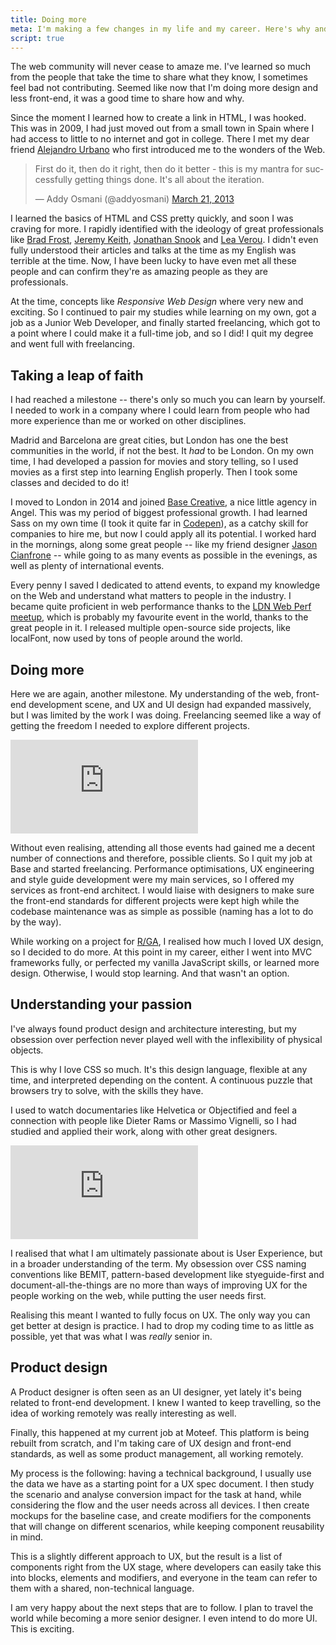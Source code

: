 ```yaml
---
title: Doing more
meta: I'm making a few changes in my life and my career. Here's why and how.
script: true
---
```


The web community will never cease to amaze me. I've learned so much from the people that take the time to share what they know, I sometimes feel bad not contributing. Seemed like now that I'm doing more design and less front-end, it was a good time to share how and why.

Since the moment I learned how to create a link in HTML, I was hooked. This was in 2009, I had just moved out from a small town in Spain where I had access to little to no internet and got in college. There I met my dear friend [Alejandro Urbano](https://urbanoalvarez.es) who first introduced me to the wonders of the Web.


<div class="u-expand">
<blockquote class="twitter-tweet tw-align-center" data-lang="en"><p lang="en" dir="ltr">First do it, then do it right, then do it better - this is my mantra for successfully getting things done. It&#39;s all about the iteration.</p>&mdash; Addy Osmani (@addyosmani) <a href="https://twitter.com/addyosmani/status/314785735171518464">March 21, 2013</a></blockquote>
<script async src="//platform.twitter.com/widgets.js" charset="utf-8"></script>
</div>


I learned the basics of HTML and CSS pretty quickly, and soon I was craving for more. I rapidly identified with the ideology of great professionals like [Brad Frost](http://bradfrost.com), [Jeremy Keith](https://adactio.com), [Jonathan Snook](https://snook.ca) and [Lea Verou](http://lea.verou.me). I didn't even fully understood their articles and talks at the time as my English was terrible at the time.
Now, I have been lucky to have even met all these people and can confirm they're as amazing people as they are professionals.

At the time, concepts like _Responsive Web Design_ where very new and exciting. So I continued to pair my studies while learning on my own, got a job as a Junior Web Developer, and finally started freelancing, which got to a point where I could make it a full-time job, and so I did! I quit my degree and went full with freelancing.

## Taking a leap of faith
I had reached a milestone -- there's only so much you can learn by yourself. I needed to work in a company where I could learn from people who had more experience than me or worked on other disciplines. 

Madrid and Barcelona are great cities, but London has one the best communities in the world, if not the best. It _had_ to be London. On my own time, I had developed a passion for movies and story telling, so I used movies as a first step into learning English properly. Then I took some classes and decided to do it!

I moved to London in 2014 and joined [Base Creative](https://www.basecreative.co.uk), a nice little agency in Angel. This was my period of biggest professional growth. I had learned Sass on my own time (I took it quite far in [Codepen](http://codepen.io/jaicab/)), as a catchy skill for companies to hire me, but now I could apply all its potential. I worked hard in the mornings, along some great people -- like my friend designer [Jason Cianfrone](http://jcianfrone.com) -- while going to as many events as possible in the evenings, as well as plenty of international events. 

Every penny I saved I dedicated to attend events, to expand my knowledge on the Web and understand what matters to people in the industry. I became quite proficient in web performance thanks to the [LDN Web Perf meetup](https://ldnwebperf.org), which is probably my favourite event in the world, thanks to the great people in it. I released multiple open-source side projects, like localFont, now used by tons of people around the world.

## Doing more
Here we are again, another milestone. My understanding of the web, front-end development scene, and UX and UI design had expanded massively, but I was limited by the work I was doing. Freelancing seemed like a way of getting the freedom I needed to explore different projects.

<div class="c-embed u-expand">
<iframe src="https://www.youtube.com/embed/9p1qSL9_nnI" frameborder="0" allowfullscreen></iframe>
</div>

Without even realising, attending all those events had gained me a decent number of connections and therefore, possible clients. So I quit my job at Base and started freelancing. Performance optimisations, UX engineering and style guide development were my main services, so I offered my services as front-end architect. I would liaise with designers to make sure the front-end standards for different projects were kept high while the codebase maintenance was as simple as possible (naming has a lot to do by the way).

While working on a project for [R/GA](https://www.rga.com), I realised how much I loved UX design, so I decided to do more. At this point in my career, either I went into MVC frameworks fully, or perfected my vanilla JavaScript skills, or learned more design. Otherwise, I would stop learning. And that wasn't an option.

## Understanding your passion
I've always found product design and architecture interesting, but my obsession over perfection never played well with the inflexibility of physical objects.

This is why I love CSS so much. It's this design language, flexible at any time, and interpreted depending on the content. A continuous puzzle that browsers try to solve, with the skills they have.

I used to watch documentaries like Helvetica or Objectified and feel a connection with people like Dieter Rams or Massimo Vignelli, so I had studied and applied their work, along with other great designers. 

<div class="c-embed u-expand">
<iframe src="https://www.youtube.com/embed/nXwpn90Gdec" frameborder="0" allowfullscreen></iframe>
</div>

I realised that what I am ultimately passionate about is User Experience, but in a broader understanding of the term. 
My obsession over CSS naming conventions like BEMIT, pattern-based development like styeguide-first and document-all-the-things are no more than ways of improving UX for the people working on the web, while putting the user needs first.

Realising this meant I wanted to fully focus on UX. The only way you can get better at design is practice. I had to drop my coding time to as little as possible, yet that was what I was _really_ senior in. 

## Product design
A Product designer is often seen as an UI designer, yet lately it's being related to front-end development. I knew I wanted to keep travelling, so the idea of working remotely was really interesting as well.

Finally, this happened at my current job at Moteef. This platform is being rebuilt from scratch, and I'm taking care of UX design and front-end standards, as well as some product management, all working remotely.

My process is the following: having a technical background, I usually use the data we have as a starting point for a UX spec document. I then study the scenario and analyse conversion impact for the task at hand, while considering the flow and the user needs across all devices. I then create mockups for the baseline case, and create modifiers for the components that will change on different scenarios, while keeping component reusability in mind.

This is a slightly different approach to UX, but the result is a list of components right from the UX stage, where developers can easily take this into blocks, elements and modifiers, and everyone in the team can refer to them with a shared, non-technical language.

I am very happy about the next steps that are to follow. I plan to travel the world while becoming a more senior designer. I even intend to do more UI. This is exciting.








